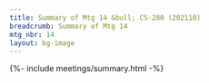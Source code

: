 ```yaml
---
title: Summary of Mtg 14 &bull; CS-280 (202110)
breadcrumb: Summary of Mtg 14
mtg_nbr: 14
layout: bg-image
---
```


{%- include meetings/summary.html -%}
